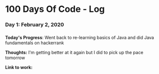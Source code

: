# 100 Days Of Code - Log

### Day 1: February 2, 2020
##### 

**Today's Progress**: Went back to re-learning basics of Java and did Java fundamentals on hackerrank

**Thoughts:** I'm getting better at it again but I did to pick up the pace tomorrow

**Link to work:** 


